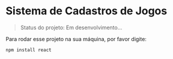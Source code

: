 # Sistema de Cadastros de Jogos

> Status do projeto: Em desenvolvimento...

Para rodar esse projeto na sua máquina, por favor digite:

```
npm install react
```
